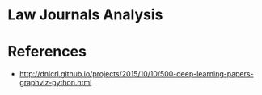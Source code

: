# Law Journals Analysis

# References
 - <http://dnlcrl.github.io/projects/2015/10/10/500-deep-learning-papers-graphviz-python.html>
